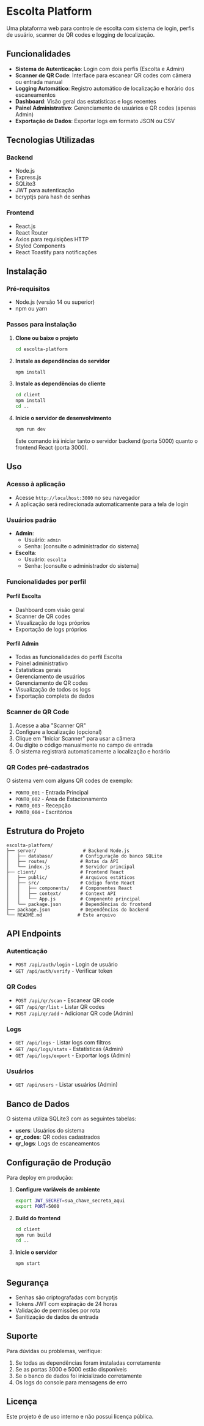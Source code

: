 # Escolta Platform

Uma plataforma web para controle de escolta com sistema de login, perfis de usuário, scanner de QR codes e logging de localização.

## Funcionalidades

- **Sistema de Autenticação**: Login com dois perfis (Escolta e Admin)
- **Scanner de QR Code**: Interface para escanear QR codes com câmera ou entrada manual
- **Logging Automático**: Registro automático de localização e horário dos escaneamentos
- **Dashboard**: Visão geral das estatísticas e logs recentes
- **Painel Administrativo**: Gerenciamento de usuários e QR codes (apenas Admin)
- **Exportação de Dados**: Exportar logs em formato JSON ou CSV

## Tecnologias Utilizadas

### Backend
- Node.js
- Express.js
- SQLite3
- JWT para autenticação
- bcryptjs para hash de senhas

### Frontend
- React.js
- React Router
- Axios para requisições HTTP
- Styled Components
- React Toastify para notificações

## Instalação

### Pré-requisitos
- Node.js (versão 14 ou superior)
- npm ou yarn

### Passos para instalação

1. **Clone ou baixe o projeto**
   ```bash
   cd escolta-platform
   ```

2. **Instale as dependências do servidor**
   ```bash
   npm install
   ```

3. **Instale as dependências do cliente**
   ```bash
   cd client
   npm install
   cd ..
   ```

4. **Inicie o servidor de desenvolvimento**
   ```bash
   npm run dev
   ```

   Este comando irá iniciar tanto o servidor backend (porta 5000) quanto o frontend React (porta 3000).

## Uso

### Acesso à aplicação
- Acesse `http://localhost:3000` no seu navegador
- A aplicação será redirecionada automaticamente para a tela de login

### Usuários padrão
- **Admin**: 
  - Usuário: `admin`
  - Senha: [consulte o administrador do sistema]
- **Escolta**: 
  - Usuário: `escolta`
  - Senha: [consulte o administrador do sistema]

### Funcionalidades por perfil

#### Perfil Escolta
- Dashboard com visão geral
- Scanner de QR codes
- Visualização de logs próprios
- Exportação de logs próprios

#### Perfil Admin
- Todas as funcionalidades do perfil Escolta
- Painel administrativo
- Estatísticas gerais
- Gerenciamento de usuários
- Gerenciamento de QR codes
- Visualização de todos os logs
- Exportação completa de dados

### Scanner de QR Code
1. Acesse a aba "Scanner QR"
2. Configure a localização (opcional)
3. Clique em "Iniciar Scanner" para usar a câmera
4. Ou digite o código manualmente no campo de entrada
5. O sistema registrará automaticamente a localização e horário

### QR Codes pré-cadastrados
O sistema vem com alguns QR codes de exemplo:
- `PONTO_001` - Entrada Principal
- `PONTO_002` - Área de Estacionamento
- `PONTO_003` - Recepção
- `PONTO_004` - Escritórios

## Estrutura do Projeto

```
escolta-platform/
├── server/                 # Backend Node.js
│   ├── database/          # Configuração do banco SQLite
│   ├── routes/            # Rotas da API
│   └── index.js           # Servidor principal
├── client/                # Frontend React
│   ├── public/            # Arquivos estáticos
│   ├── src/               # Código fonte React
│   │   ├── components/    # Componentes React
│   │   ├── context/       # Context API
│   │   └── App.js         # Componente principal
│   └── package.json       # Dependências do frontend
├── package.json           # Dependências do backend
└── README.md             # Este arquivo
```

## API Endpoints

### Autenticação
- `POST /api/auth/login` - Login de usuário
- `GET /api/auth/verify` - Verificar token

### QR Codes
- `POST /api/qr/scan` - Escanear QR code
- `GET /api/qr/list` - Listar QR codes
- `POST /api/qr/add` - Adicionar QR code (Admin)

### Logs
- `GET /api/logs` - Listar logs com filtros
- `GET /api/logs/stats` - Estatísticas (Admin)
- `GET /api/logs/export` - Exportar logs (Admin)

### Usuários
- `GET /api/users` - Listar usuários (Admin)

## Banco de Dados

O sistema utiliza SQLite3 com as seguintes tabelas:

- **users**: Usuários do sistema
- **qr_codes**: QR codes cadastrados
- **qr_logs**: Logs de escaneamentos

## Configuração de Produção

Para deploy em produção:

1. **Configure variáveis de ambiente**
   ```bash
   export JWT_SECRET=sua_chave_secreta_aqui
   export PORT=5000
   ```

2. **Build do frontend**
   ```bash
   cd client
   npm run build
   cd ..
   ```

3. **Inicie o servidor**
   ```bash
   npm start
   ```

## Segurança

- Senhas são criptografadas com bcryptjs
- Tokens JWT com expiração de 24 horas
- Validação de permissões por rota
- Sanitização de dados de entrada

## Suporte

Para dúvidas ou problemas, verifique:
1. Se todas as dependências foram instaladas corretamente
2. Se as portas 3000 e 5000 estão disponíveis
3. Se o banco de dados foi inicializado corretamente
4. Os logs do console para mensagens de erro

## Licença

Este projeto é de uso interno e não possui licença pública.
